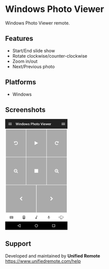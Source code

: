 # Windows Photo Viewer
Windows Photo Viewer remote.

## Features
*  Start/End slide show
*  Rotate clockwise/counter-clockwise
*  Zoom in/out
*  Next/Previous photo

## Platforms
* Windows

## Screenshots
<img src="ignore/screen.png" width="200" />

## Support
Developed and maintained by **Unified Remote**  
https://www.unifiedremote.com/help